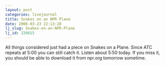 ```yaml
---
layout: post
categories: livejournal
title: Snakes on an NPR Plane
date: 2006-03-23 22:13:28
lj_slug: Snakes-on-an-NPR-Plane
lj_id: 226615
---
```

All things considered just had a piece on Snakes on a Plane. Since ATC repeats at 5:00 you can still catch it. Listen about 5:50 today. If you miss it, you should be able to download it from npr.org tomorrow sometime.
